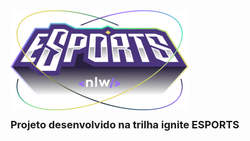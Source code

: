 <img style="margin: 0 auto;" src="./Logo.png"/>
<h3 style="margin: 10px auto;">Projeto desenvolvido na trilha ignite ESPORTS</h3>
